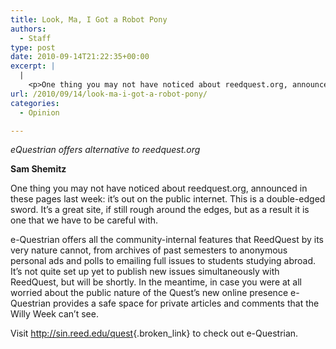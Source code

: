 ```yaml
---
title: Look, Ma, I Got a Robot Pony
authors: 
  - Staff
type: post
date: 2010-09-14T21:22:35+00:00
excerpt: |
  |
    <p>One thing you may not have noticed about reedquest.org, announced in these pages last week: it’s out on the public internet.</p>
url: /2010/09/14/look-ma-i-got-a-robot-pony/
categories:
  - Opinion

---
```

_eQuestrian offers alternative to reedquest.org_

**Sam Shemitz**

One thing you may not have noticed about reedquest.org, announced in these pages last week: it’s out on the public internet. This is a double-edged sword. It’s a great site, if still rough around the edges, but as a result it is one that we have to be careful with.

e-Questrian offers all the community-internal features that ReedQuest by its very nature cannot, from archives of past semesters to anonymous personal ads and polls to emailing full issues to students studying abroad. It’s not quite set up yet to publish new issues simultaneously with ReedQuest, but will be shortly. In the meantime, in case you were at all worried about the public nature of the Quest’s new online presence e-Questrian provides a safe space for private articles and comments that the Willy Week can’t see.

Visit <http://sin.reed.edu/quest>{.broken_link} to check out e-Questrian.